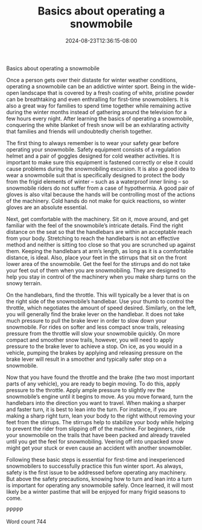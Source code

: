 ﻿---
title: "Basics about operating a snowmobile"
date: 2024-08-23T12:36:15-08:00
description: "Snowmobiling TXT Tips for Web Success"
featured_image: "/images/Snowmobiling TXT.jpg"
tags: ["Snowmobiling TXT"]
---

Basics about operating a snowmobile

Once a person gets over their distaste for winter weather conditions, operating a snowmobile can be an addictive winter sport. Being in the wide-open landscape that is covered by a fresh coating of white, pristine powder can be breathtaking and even enthralling for first-time snowmobilers. It is also a great way for families to spend time together while remaining active during the winter months instead of gathering around the television for a few hours every night. After learning the basics of operating a snowmobile, conquering the white blanket of fresh snow will be an exhilarating activity that families and friends will undoubtedly cherish together.

The first thing to always remember is to wear your safety gear before operating your snowmobile. Safety equipment consists of a regulation helmet and a pair of goggles designed for cold weather activities. It is important to make sure this equipment is fastened correctly or else it could cause problems during the snowmobiling excursion. It is also a good idea to wear a snowmobile suit that is specifically designed to protect the body from the frigid elements of winter – such as a waterproof inner lining – so snowmobile riders do not suffer from a case of hypothermia. A good pair of gloves is also vital because the hands will be controlling most of the actions of the machinery. Cold hands do not make for quick reactions, so winter gloves are an absolute essential.

Next, get comfortable with the machinery. Sit on it, move around, and get familiar with the feel of the snowmobile’s intricate details. Find the right distance on the seat so that the handlebars are within an acceptable reach from your body. Stretching to reach the handlebars is not an effective method and neither is sitting too close so that you are scrunched up against them. Keeping the handlebars at arm’s length, as long as it is a comfortable distance, is ideal. Also, place your feet in the stirrups that sit on the front lower area of the snowmobile. Get the feel for the stirrups and do not take your feet out of them when you are snowmobiling. They are designed to help you stay in control of the machinery when you make sharp turns on the snowy terrain.

On the handlebars, find the throttle. This will typically be a lever that is on the right side of the snowmobile’s handlebar. Use your thumb to control the throttle, which negotiates the amount of speed desired. Similarly, on the left, you will generally find the brake lever on the handlebar. It does not take much pressure to pull the brake lever in order to slow down your snowmobile. For rides on softer and less compact snow trails, releasing pressure from the throttle will slow your snowmobile quickly. On more compact and smoother snow trails, however, you will need to apply pressure to the brake lever to achieve a stop. On ice, as you would in a vehicle, pumping the brakes by applying and releasing pressure on the brake lever will result in a smoother and typically safer stop on a snowmobile.

Now that you have found the throttle and the brake (the two most important parts of any vehicle), you are ready to begin moving. To do this, apply pressure to the throttle. Apply ample pressure to slightly rev the snowmobile’s engine until it begins to move. As you move forward, turn the handlebars into the direction you want to travel. When making a sharper and faster turn, it is best to lean into the turn. For instance, if you are making a sharp right turn, lean your body to the right without removing your feet from the stirrups. The stirrups help to stabilize your body while helping to prevent the rider from slipping off of the machine. For beginners, ride your snowmobile on the trails that have been packed and already traveled until you get the feel for snowmobiling. Veering off into unpacked snow might get your stuck or even cause an accident with another snowmobiler. 

Following these basic steps is essential for first-time and inexperienced snowmobilers to successfully practice this fun winter sport. As always, safety is the first issue to be addressed before operating any machinery. But above the safety precautions, knowing how to turn and lean into a turn is important for operating any snowmobile safely. Once learned, it will most likely be a winter pastime that will be enjoyed for many frigid seasons to come. 

PPPPP

Word count 744


